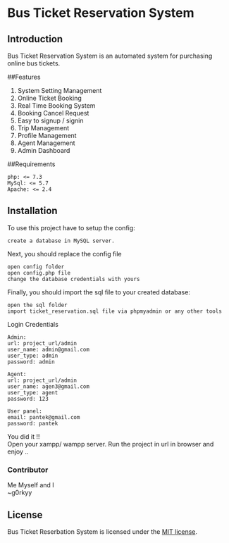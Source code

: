 # Bus Ticket Reservation System



## Introduction

Bus Ticket Reservation System is an automated system for purchasing online bus tickets.

##Features
1. System Setting Management
2. Online Ticket Booking
3. Real Time Booking System 
5. Booking Cancel Request
6. Easy to signup / signin
7. Trip Management
8. Profile Management
9. Agent Management
10. Admin Dashboard


##Requirements

    php: <= 7.3
    MySql: <= 5.7
    Apache: <= 2.4

## Installation

To use this project have to setup the config:

    create a database in MySQL server.

Next, you should replace the config file

    open config folder
    open config.php file
    change the database credentials with yours

Finally, you should import the sql file to your created database:

    open the sql folder
    import ticket_reservation.sql file via phpmyadmin or any other tools

Login Credentials

    Admin:
    url: project_url/admin
    user_name: admin@gmail.com
    user_type: admin
    password: admin
    
    Agent:
    url: project_url/admin
    user_name: agen3@gmail.com
    user_type: agent
    password: 123
    
    User panel:
    email: pantek@gmail.com
    password: pantek

You did it !!  
Open your xampp/ wampp server. Run the project in url in browser and enjoy ..

### Contributor
Me Myself and I  
~g0rkyy


## License

Bus Ticket Reserbation System is licensed under the [MIT license](LICENCE.md).

